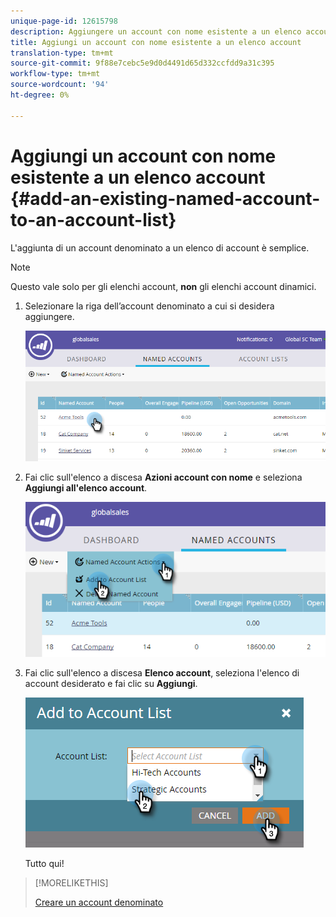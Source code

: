 ```yaml
---
unique-page-id: 12615798
description: Aggiungere un account con nome esistente a un elenco account - Documenti Marketo - Documentazione del prodotto
title: Aggiungi un account con nome esistente a un elenco account
translation-type: tm+mt
source-git-commit: 9f88e7cebc5e9d0d4491d65d332ccfdd9a31c395
workflow-type: tm+mt
source-wordcount: '94'
ht-degree: 0%

---
```



# Aggiungi un account con nome esistente a un elenco account {#add-an-existing-named-account-to-an-account-list}

L&#39;aggiunta di un account denominato a un elenco di account è semplice.

>[!NOTE]
>
>Questo vale solo per gli elenchi account, **non** gli elenchi account dinamici.

1. Selezionare la riga dell’account denominato a cui si desidera aggiungere.

   ![](assets/four-1.png)

1. Fai clic sull&#39;elenco a discesa **Azioni account con nome** e seleziona **Aggiungi all&#39;elenco account**.

   ![](assets/five-1.png)

1. Fai clic sull&#39;elenco a discesa **Elenco account**, seleziona l&#39;elenco di account desiderato e fai clic su **Aggiungi**.

   ![](assets/six-1.png)

   Tutto qui!

>[!MORELIKETHIS]
>
>[Creare un account denominato](/help/marketo/product-docs/target-account-management/target/named-accounts/create-a-named-account.md)
